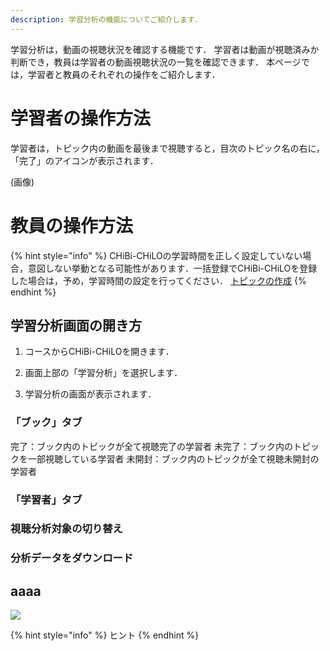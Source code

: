 ```yaml
---
description: 学習分析の機能についてご紹介します．
---
```


学習分析は，動画の視聴状況を確認する機能です．
学習者は動画が視聴済みか判断でき，教員は学習者の動画視聴状況の一覧を確認できます．
本ページでは，学習者と教員のそれぞれの操作をご紹介します．

# 学習者の操作方法

学習者は，トピック内の動画を最後まで視聴すると，目次のトピック名の右に，「完了」のアイコンが表示されます．

(画像)

# 教員の操作方法

{% hint style="info" %}
CHiBi-CHiLOの学習時間を正しく設定していない場合，意図しない挙動となる可能性があります．一括登録でCHiBi-CHiLOを登録した場合は，予め，学習時間の設定を行ってください．
[トピックの作成](../start/create/book.md#2-topikkuno)
{% endhint %}


## 学習分析画面の開き方

1. コースからCHiBi-CHiLOを開きます．

2. 画面上部の「学習分析」を選択します．

3. 学習分析の画面が表示されます．

### 「ブック」タブ

完了：ブック内のトピックが全て視聴完了の学習者
未完了：ブック内のトピックを一部視聴している学習者
未開封：ブック内のトピックが全て視聴未開封の学習者

### 「学習者」タブ

### 視聴分析対象の切り替え

### 分析データをダウンロード

## aaaa

![](<../.gitbook/assets/xxx.png>)

{% hint style="info" %}
ヒント
{% endhint %}
